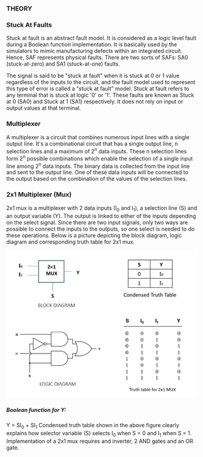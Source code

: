 ### THEORY

### Stuck At Faults

Stuck at fault is an abstract fault model. It is considered as a logic level fault during a Boolean function implementation. It is basically used by the simulators to mimic manufacturing defects within an integrated circuit. Hence, SAF represents physical faults. There are two sorts of SAFs: SA0 (stuck-at-zero) and SA1 (stuck-at-one) faults.

The signal is said to be "stuck at fault" when it is stuck at 0 or 1 value regardless of the inputs to the circuit, and the fault model used to represent this type of error is called a "stuck at fault" model. Stuck at fault refers to any terminal that is stuck at logic '0' or '1'. These faults are known as Stuck at 0 (SA0) and Stuck at 1 (SA1) respectively. It does not rely on input or output values at that terminal.

### Multiplexer

A multiplexer is a circuit that combines numerous input lines with a single output line. It's a combinational circuit that has a single output line, n selection lines and a maximum of 2<sup>n</sup> data inputs. These n selection lines form 2<sup>n</sup> possible combinations which enable the selection of a single input line among 2<sup>n</sup> data inputs. The binary data is collected from the input line and sent to the output line. One of these data inputs will be connected to the output based on the combination of the values of the selection lines.

### 2x1 Multiplexer (Mux)

2x1 mux is a multiplexer with 2 data inputs (I<sub>0</sub> and I<sub>1</sub>), a selection line (S) and an output variable (Y). The output is linked to either of the inputs depending on the select signal. Since there are two input signals, only two ways are possible to connect the inputs to the outputs, so one select is needed to do these operations. Below is a picture depicting the block diagram, logic diagram and corresponding truth table for 2x1 mux.

<center><img  src="./images/multiplexer.png"/></center>

##### Boolean function for Y:

Y = SI<sub>0</sub> + SI<sub>1</sub>
Condensed truth table shown in the above figure clearly explains how selector variable (S) selects I<sub>0</sub> when S = 0 and I<sub>1</sub> when S = 1.
Implementation of a 2x1 mux requires and inverter, 2 AND gates and an OR gate.
